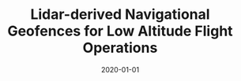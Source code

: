 ---
title: "Lidar-derived Navigational Geofences for Low Altitude Flight Operations"
collection: publications
permalink: files/2020_aviation_forum_low_alt_flight_operations.pdf
date: 2020-01-01
venue: 'AIAA AVIATION 2020 FORUM'
---